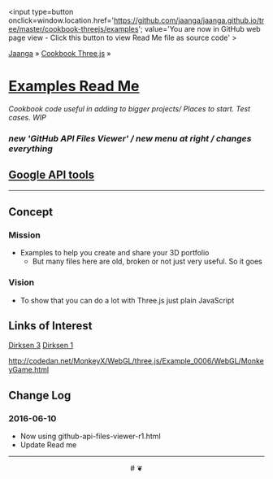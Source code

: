<span style=display:none; >[You are now in GitHub source code view - click this link to view Read Me file as a web page]
( http://jaanga.github.io/cookbook-threejs/examples/index.html "View file as a web page." ) </span>
<input type=button onclick=window.location.href='https://github.com/jaanga/jaanga.github.io/tree/master/cookbook-threejs/examples'; value='You are now in GitHub web page view - Click this button to view Read Me file as source code' >

[Jaanga]( http://jaanga.github.io ) &raquo; [Cookbook Three.js]( http://jaanga.github.io/cookbook-threejs/  ) &raquo;

[Examples Read Me]( index.html )
===

_Cookbook code useful in adding to bigger projects/ Places to start. Test cases. WIP_



### _new 'GitHub API Files Viewer' / new menu at right / changes everything_


## [Google API tools]( http://jaanga.github.io/cookbook-threejs/examples/google-api/ )

***

## Concept

### Mission

* Examples to help you create and share your 3D portfolio
	* But many files here are old, broken or not just very useful. So it goes

### Vision

* To show that you can do a lot with Three.js just plain JavaScript



<!--

## Camera Near Far Sections

* [Camera Near Far Sections R2]( http://jaanga.github.io/cookbook-threejs/examples/camera-near-far-sections/camera-near-far-sections-r2.html )

	* Still broken

* [Camera Near Far Sections R1]( http://jaanga.github.io/cookbook-threejs/examples/camera-near-far-sections/camera-near-far-sections-r1.html )

	* Needs work


* [two-renderers-r1]( ./camera-near-far-sections/two-renderers-r1.html )

## Control Device Orientation

* For apps on mobile devices

[controls-device-orientation]( ./controls-device-orientation/misc_controls_deviceorientation-ta-r1.html )

[VRMobileDemo.html]( ./controls-device-orientation/VRMobileDemo.html )

[VRMobileDemo-r2.html]( ./controls-device-orientation/VRMobileDemo-r2.html )

## Constructive Solid Geometry

[constructive-solid-geometry]( ./constructive-solid-geometry/r1/constructive-solid-geometry.html )


## Drag and Drop

[Drag and Drop]( ./drag-and-drop/index.html )

## Event Handling

[MouseOver]( ./event-handling/mouseover/threejs-mouseover-r2.html )

## Enable Rotate Camera After Delay

[enable-rotate-camera-after-delay-r1]( enable-rotate-camera-after-delay/enable-rotate-camera-after-delay-r1.html )

## Gimbal Lock

[gimbal-lock-lookat-r2]( ./gimbal-lock/gimbal-lock-lookat-r2.html )

* Use the sliders to move the box around the north pole. Watch the box spin.
* Checkbox turns on fix using setting Up
* Checkbox turns on fix using quaternians

[vector-to-angle-r3]( ./gimbal-lock/vector-to-angle-r3.html )

* How to set the rotation of a mesh by using a vector converted to rotation angles using a https://en.wikipedia.org/wiki/Quaternion

## Mouse Over

[Mouse Over]( http://jaanga.github.io/cookbook-threejs/examples/mouseover/r1/threejs-mouseover.html )

## Remove and Add Lights

[remove-and-add-lights-r1.html]( ./remove-and-add-lights/remove-and-add-lights-r1.html )

## Multiple Files

[Multiple Views R4]( ./views-multiple/multiple-scenes/multiple-views-r4.html )

* Reuses 16 renderers to allow unlimited scenes in a single page
	* 512 views each with 256 Three.js meshes: no issues / every view at 60fps
* Each view may have its own stats, zoom, pan and rotation maintained throughout the session
* Avoids the complexity of viewports and scissoring for new programmers
* Two demos
	* List view shows mixed text and views
	* Gallery view shows views only

## Placards

[Placards R4]( ./placards/placards-r1.html )


## Tweening

### [Tween.js Easings R1]( ./tweening/tweenjs-easings/tweenjs-easings-r1.html )

*  See [Tween.js Turns Tweening and Animating in 3D into a Joy]( http://jaanga.github.io/request-jaanga-blog-posts.html#2016-01-15_tweenjs-makes-tweening-in-3d-a-joy_moving-manuals.md )


### [Tween.js Film Clips R6]( http://jaanga.github.io/cookbook-threejs/examples/tweening/tweenjs-film-clips/tweenjs-film-clips-r6.html )

* Tween position and rotation of multiple objects
* 'Frame' data stored in each the object
* Multiple frame data points per object
* Go to start, go to end, go to any frame
* Generate multiple frame random location clip
* Generate demo script or 'clips'
	* Every clip has multiple frames
	* Every frame can have multiple items
	* Every frame can have its own camera movement
	* Every frame can be used to create a new line

[Tween.js Film Clips R2]( ./tweening/tweenjs-film-clips/tweenjs-film-clips-r2.html )

[Tween.js Film Clips R1]( ./tweening/tweenjs-film-clips/tweenjs-film-clips-r1.html )

[Change Location]( ./tweening/change-location/change-location-r3.html )

[Move into Position]( ./tweening/move-into-position/tweening-r2.html )

[Tween.js Camera]( ./tweening/tweenjs-camera/tweenjs-camera-r1.html )

-->


## Links of Interest

[Dirksen 3]( http://www.smartjava.org/content/all-80-recipes-threejs-cookbook-online )
[Dirksen 1]( http://www.smartjava.org/content/all-109-examples-my-book-threejs-threejs-version-r63 )

<http://codedan.net/MonkeyX/WebGL/three.js/Example_0006/WebGL/MonkeyGame.html>



## Change Log

### 2016-06-10

* Now using github-api-files-viewer-r1.html
* Update Read me


***

<center title='Jaanga ~ your 3D happy place' >
# <a href=javascript:window.scrollTo(0,0); style=text-decoration:none; > ❦ </a>
</center>
